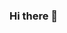 ### Hi there 👋

<!--
**syedaCodes/syedaCodes** is a ✨ _special_ ✨ repository because its `README.md` (this file) appears on your GitHub profile.

Here are some ideas to get you started:

- 🔭 I’m currently working on Personal Projects & Portfolio
- 🌱 I’m currently learning React
- 🤔 I’m looking for help with SEO
- 💬 Ask me about HTML, CSS, JS
- 📫 How to reach me: syedaa.codes@gmail.com
-->
